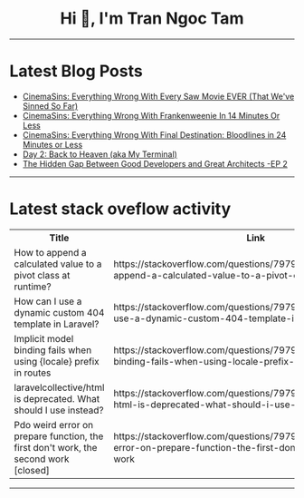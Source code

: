 <h1 align="center">Hi 👋, I'm Tran Ngoc Tam</h1>

---

# Latest Blog Posts 
<!-- BLOG-POST-LIST:START -->
- [CinemaSins: Everything Wrong With Every Saw Movie EVER &lpar;That We&#39;ve Sinned So Far&rpar;](https://dev.to/popcorn_movies/cinemasins-everything-wrong-with-every-saw-movie-ever-that-weve-sinned-so-far-4e93)
- [CinemaSins: Everything Wrong With Frankenweenie In 14 Minutes Or Less](https://dev.to/popcorn_movies/cinemasins-everything-wrong-with-frankenweenie-in-14-minutes-or-less-3ab1)
- [CinemaSins: Everything Wrong With Final Destination: Bloodlines in 24 Minutes or Less](https://dev.to/popcorn_movies/cinemasins-everything-wrong-with-final-destination-bloodlines-in-24-minutes-or-less-2if)
- [Day 2: Back to Heaven &lpar;aka My Terminal&rpar;](https://dev.to/casperday11/day-2-back-to-heaven-aka-my-terminal-23ka)
- [The Hidden Gap Between Good Developers and Great Architects -EP 2](https://dev.to/devhoangkien/the-hidden-gap-between-good-developers-and-great-architects-ep-2-50nk)
<!-- BLOG-POST-LIST:END -->

---

# Latest stack oveflow activity
<table>
  <tr><th>Title</th><th>Link</th></tr>
  <!-- STACKOVERFLOW:START --><tr><td>How to append a calculated value to a pivot class at runtime?</td><td>https://stackoverflow.com/questions/79799503/how-to-append-a-calculated-value-to-a-pivot-class-at-runtime</td></tr><tr><td>How can I use a dynamic custom 404 template in Laravel?</td><td>https://stackoverflow.com/questions/79799427/how-can-i-use-a-dynamic-custom-404-template-in-laravel</td></tr><tr><td>Implicit model binding fails when using {locale} prefix in routes</td><td>https://stackoverflow.com/questions/79799392/implicit-model-binding-fails-when-using-locale-prefix-in-routes</td></tr><tr><td>laravelcollective/html is deprecated. What should I use instead?</td><td>https://stackoverflow.com/questions/79799376/laravelcollective-html-is-deprecated-what-should-i-use-instead</td></tr><tr><td>Pdo weird error on prepare function, the first don&#39;t work, the second work [closed]</td><td>https://stackoverflow.com/questions/79799313/pdo-weird-error-on-prepare-function-the-first-dont-work-the-second-work</td></tr><!-- STACKOVERFLOW:END -->
</table>

---


